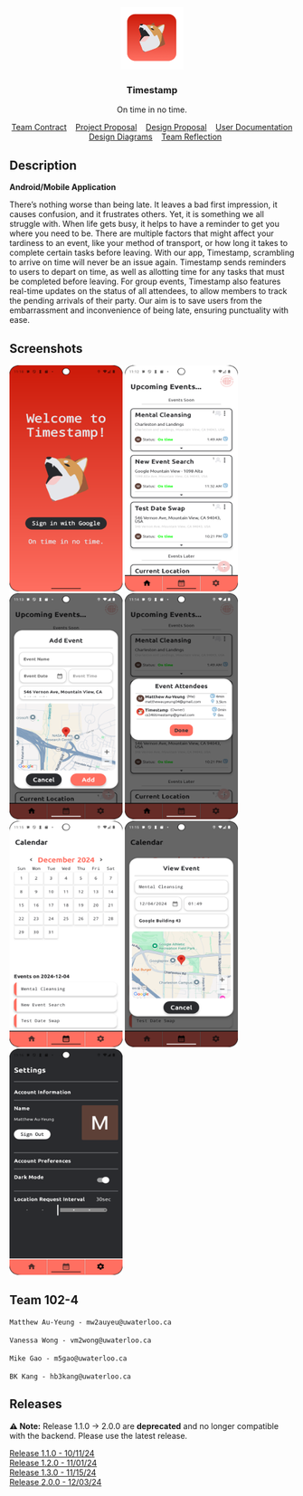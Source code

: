 <div id="readme-top" align=center>
    <img src="/assets/applogo.png" alt="Logo" width="110" height="110">
    <h3>Timestamp</h3>
    <p>On time in no time.</p>
    <div>
        <a href="https://git.uwaterloo.ca/mw2auyeu/team102-4/-/wikis/Team-Contract">Team Contract</a>
        &nbsp;&nbsp;
        <a href="https://git.uwaterloo.ca/mw2auyeu/team102-4/-/wikis/Project-Proposal">Project Proposal</a>
        &nbsp;&nbsp;
        <a href="https://git.uwaterloo.ca/mw2auyeu/team102-4/-/wikis/design-proposal">Design Proposal</a>
        &nbsp;&nbsp;
        <a href="https://git.uwaterloo.ca/mw2auyeu/team102-4/-/wikis/User-Documentation">User Documentation</a>
        &nbsp;&nbsp;
        <a href="https://git.uwaterloo.ca/mw2auyeu/team102-4/-/wikis/Design-Diagrams">Design Diagrams</a>
        &nbsp;&nbsp;
        <a href="https://git.uwaterloo.ca/mw2auyeu/team102-4/-/wikis/Team-Reflection">Team Reflection</a>
    </div>
</div>

## Description

**Android/Mobile Application**

There’s nothing worse than being late. It leaves a bad first impression, it causes confusion, and it frustrates others. Yet, it is something we all struggle with. When life gets busy, it helps to have a reminder to get you where you need to be. There are multiple factors that might affect your tardiness to an event, like your method of transport, or how long it takes to complete certain tasks before leaving. With our app, Timestamp, scrambling to arrive on time will never be an issue again. Timestamp sends reminders to users to depart on time, as well as allotting time for any tasks that must be completed before leaving. For group events, Timestamp also features real-time updates on the status of all attendees, to allow members to track the pending arrivals of their party. Our aim is to save users from the embarrassment and inconvenience of being late, ensuring punctuality with ease.

## Screenshots

<div id="screenshots">
    <img src="/assets/readme/loginpage.png" alt="Login Page" width="200" height="400">
    <img src="/assets/readme/events-screen.png" alt="Events Screen" width="200" height="400">
    <img src="/assets/readme/add-event-modal.png" alt="Add Event Modal" width="200" height="400">
    <img src="/assets/readme/invite-users-page.png" alt="Invite Users Page" width="200" height="400">
    <img src="/assets/readme/calendarpage.png" alt="Calendar Page" width="200" height="400">
    <img src="/assets/readme/view-event-modal.png" alt="View Event Page" width="200" height="400">
    <img src="/assets/readme/settings.png" alt="Settings" width="200" height="400">
</div>

## Team 102-4

    Matthew Au-Yeung - mw2auyeu@uwaterloo.ca

    Vanessa Wong - vm2wong@uwaterloo.ca

    Mike Gao - m5gao@uwaterloo.ca

    BK Kang - hb3kang@uwaterloo.ca

## Releases

**⚠️ Note:** Release 1.1.0 -> 2.0.0 are **deprecated** and no longer compatible with the backend. Please use the latest release.

[Release 1.1.0 - 10/11/24](https://git.uwaterloo.ca/mw2auyeu/team102-4/-/wikis/Version-1-1-0-Release)  
[Release 1.2.0 - 11/01/24](https://git.uwaterloo.ca/mw2auyeu/team102-4/-/wikis/Version-1.2.0-Release-Notes)  
[Release 1.3.0 - 11/15/24](https://git.uwaterloo.ca/mw2auyeu/team102-4/-/wikis/Version-1.3.0-Release-Notes)  
[Release 2.0.0 - 12/03/24](https://git.uwaterloo.ca/mw2auyeu/team102-4/-/wikis/Version-2.0.0-Release-Notes)